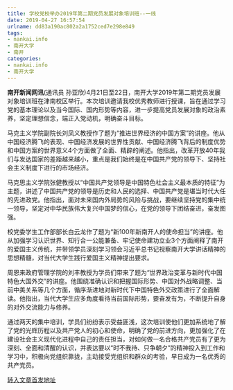 ```yaml
---
title: 学校党校举办2019年第二期党员发展对象培训班--一线
date: 2019-04-27 16:57:54
urlname: dd83a190ac802a2a1752ced7e298e849
tags: 
- nankai.info
- 南开大学
- 南开
categories:
- nankai.info
- 南开大学
---
```


**南开新闻网讯**(通讯员 孙亚欣)4月21日至22日，南开大学2019年第二期党员发展对象培训班在津南校区举行。本次培训邀请我校优秀教师进行授课，旨在通过学习党的基本理论以及当今国际、国内形势等内容，进一步提高党员发展对象的政治素养，坚定理想信念，端正入党动机，明确奋斗目标。

马克主义学院副院长刘凤义教授作了题为“推进世界经济的中国方案”的讲座。他从中国经济腾飞的表现、中国经济发展的世界性贡献、中国经济腾飞背后的制度优势和中国方案的世界意义4个方面做了全面、精辟的阐述。他指出，改革开放40年我们与发达国家的差距越来越小，重点是我们始终是在中国共产党的领导下、坚持社会主义制度下进行的市场经济。

马克思主义学院张健教授以“中国共产党领导是中国特色社会主义最本质的特征”为主题，讲述了中国共产党的领导是历史和人民的选择、中国共产党是堪当时代大任的先进政党。他指出，面对未来国内外局势的风险与挑战，要继续坚持党的集中统一领导，坚定对中华民族伟大复兴中国梦的信心，在党的领导下团结奋进，奋发图强。

校党委学生工作部部长白云龙作了题为“新100年新南开人的使命担当”的讲座。他从加强学习认识世界、知行合一公能兼备、牢记使命建功立业3个方面阐释了南开的爱国主义传统，并带领学员深刻学习领会习近平总书记视察南开大学讲话精神的思想精髓，对当代大学生践行爱国主义精神提出要求。

周恩来政府管理学院的刘丰教授为学员们带来了题为“世界政治变革与新时代中国特色大国外交”的讲座。他围绕准确认识和把握国际形势、中国对外战略调整、当前中美关系等几个方面，循序渐进地对新时代下中国特色外交政策进行了全面解读。他指出，当代大学生应多角度看待当前国际形势，要奋发有为，不断提升自身的对外交流能力与修养。

通过两天的集中培训，学员们纷纷表示受益匪浅，这次培训使他们更加系统地了解了党的光辉历程以及共产党人的初心和使命，明确了党的前进方向，更加强化了在建设社会主义现代化进程中自己的责任担当，对如何做一名合格共产党员有了更为深刻、全面和清醒的认识，并表达要以“时不我待、只争朝夕”的精神投入到工作和学习中，积极向党组织靠拢，主动接受党组织和群众的考验，早日成为一名优秀的共产党员。

[转入文章首发地址](http://news.nankai.edu.cn/zhxw/system/2019/04/24/000446914.shtml)
